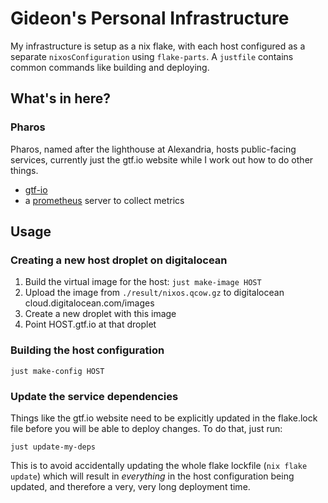 # Gideon's Personal Infrastructure

My infrastructure is setup as a nix flake, with each host configured as a separate `nixosConfiguration` using `flake-parts`. A `justfile` contains common commands like building and deploying.

## What's in here?

### Pharos

Pharos, named after the lighthouse at Alexandria, hosts public-facing services, currently just the gtf.io website while I work out how to do other things.

* [gtf-io](https://github.com/gfarrell/gtf-io)
* a [prometheus](https://prometheus.io) server to collect metrics

## Usage

### Creating a new host droplet on digitalocean

1. Build the virtual image for the host: `just make-image HOST`
2. Upload the image from `./result/nixos.qcow.gz` to digitalocean cloud.digitalocean.com/images
3. Create a new droplet with this image
4. Point HOST.gtf.io at that droplet

### Building the host configuration

    just make-config HOST

### Update the service dependencies

Things like the gtf.io website need to be explicitly updated in the flake.lock file before you will be able to deploy changes. To do that, just run:

    just update-my-deps

This is to avoid accidentally updating the whole flake lockfile (`nix flake update`) which will result in _everything_ in the host configuration being updated, and therefore a very, very long deployment time.
